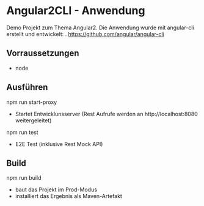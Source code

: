 # Angular2CLI - Anwendung
Demo Projekt zum Thema Angular2.
Die Anwendung wurde mit angular-cli erstellt und entwickelt:
. https://github.com/angular/angular-cli

## Vorraussetzungen
- node 

## Ausführen
npm run start-proxy
- Startet Entwicklunsserver (Rest Aufrufe werden an http://localhost:8080 weitergeleitet)

npm run test
- E2E Test (inklusive Rest Mock API)

## Build
npm run build
- baut das Projekt im Prod-Modus
- installiert das Ergebnis als Maven-Artefakt